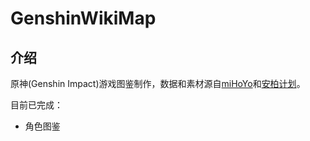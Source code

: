 # GenshinWikiMap
## 介绍
原神(Genshin Impact)游戏图鉴制作，数据和素材源自[miHoYo](https://www.mihoyo.com/)和[安柏计划](https://ambr.top/chs)。

目前已完成：
- 角色图鉴